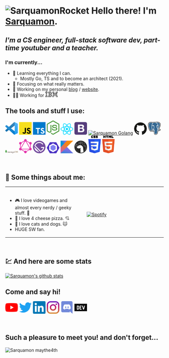 # <img alt="SarquamonRocket" width="30px" height="auto" src="https://media.giphy.com/media/hpFCIpvGxUKgTfjRKl/giphy.gif"/> Hello there! I'm [Sarquamon][website].

## <em>I'm a CS engineer, full-stack software dev, part-time youtuber and a teacher.</em>

### I'm currently...

- 🌱 Learning everything I can.
  - Mostly Go, TS and to become an architect (2021).
- 🎯 Focusing on what really matters.
- 🌟 Working on my personal [blog][website] / [website][website].
- 👷‍♂️ Working for [<img alt="ibmLogo" width="40px" height="auto" src="https://raw.githubusercontent.com/Sarquamon/Sarquamon/master/assets/icons/ibm.svg"/>][ibm]

## The tools and stuff I use:

[<img alt="Sarquamon vscode" width="40rem" height="auto" src="https://raw.githubusercontent.com/Sarquamon/Sarquamon/master/assets/icons/vscode.svg"/>][vscode]
[<img alt="Sarquamon js" width="40rem" height="auto" src="https://raw.githubusercontent.com/Sarquamon/Sarquamon/master/assets/icons/javascript.svg"/>][js]
[<img alt="Sarquamon ts" width="40rem" height="auto" src="https://raw.githubusercontent.com/Sarquamon/Sarquamon/master/assets/icons/typescript.svg"/>][ts]
[<img alt="Sarquamon Nodejs" width="40rem" height="auto" src="https://raw.githubusercontent.com/Sarquamon/Sarquamon/master/assets/icons/nodejs.svg"/>][nodejs]
[<img alt="Sarquamon ReactJs" width="40rem" height="auto" src="https://raw.githubusercontent.com/Sarquamon/Sarquamon/master/assets/icons/react.svg"/>][reactjs]
[<img alt="Sarquamon Bootstrap" width="40rem" height="auto" src="https://raw.githubusercontent.com/Sarquamon/Sarquamon/master/assets/icons/bootstrap.svg"/>][bootstrap]
[<img alt="Sarquamon Golang" width="40rem" height="auto" src="https://raw.githubusercontent.com/Sarquamon/Sarquamon/master/assets/icons/golang.svg"/>][golang]
[<img alt="Sarquamon Github" width="40rem" height="auto" src="https://raw.githubusercontent.com/Sarquamon/Sarquamon/master/assets/icons/github.svg"/>][github]
[<img alt="Sarquamon PostgreSQL" width="40rem" height="auto" src="https://raw.githubusercontent.com/Sarquamon/Sarquamon/master/assets/icons/postgresql.svg"/>][sql]
[<img alt="Sarquamon MongoDB" width="40rem" height="auto" src="https://raw.githubusercontent.com/Sarquamon/Sarquamon/master/assets/icons/mongodb.svg"/>][mongodb]
[<img alt="Sarquamon GraphQL" width="40rem" height="auto" src="https://raw.githubusercontent.com/Sarquamon/Sarquamon/master/assets/icons/graphql.svg"/>][graphql]
[<img alt="Sarquamon Gatsby" width="40rem" height="auto" src="https://raw.githubusercontent.com/Sarquamon/Sarquamon/master/assets/icons/gatsby.svg"/>][gatsby]
[<img alt="Sarquamon eslint" width="40rem" height="auto" src="https://raw.githubusercontent.com/Sarquamon/Sarquamon/master/assets/icons/eslint.svg"/>][eslint]
[<img alt="Sarquamon Kotlin" width="40rem" height="auto" src="https://raw.githubusercontent.com/Sarquamon/Sarquamon/master/assets/icons/kotlin.svg"/>][kotlin]
[<img alt="Sarquamon Deno" width="40rem" height="auto" src="https://raw.githubusercontent.com/Sarquamon/Sarquamon/master/assets/icons/denoland.svg"/>][deno]
[<img alt="Sarquamon CSS3" width="40rem" height="auto" src="https://raw.githubusercontent.com/Sarquamon/Sarquamon/master/assets/icons/css.svg"/>][css]
[<img alt="Sarquamon HTML5" width="40rem" height="auto" src="https://raw.githubusercontent.com/Sarquamon/Sarquamon/master/assets/icons/html.svg"/>][html]

<br/>

## 📖 Some things about me:

<table width="100%"> 
  <tr>
    <td width="50%">
      <br>
      <p align="center">
    
- 🎮 I love videogames and almost every nerdy / geeky stuff. 👾
- 🍕 I love 4 cheese pizza. 💘
- 🐶 I love cats and dogs. 🐱
- HUGE SW fan.
      </p>
    </td>
    <td width="50%">
    
&nbsp; <br> [![Spotify](https://novatorem-bay-eta.vercel.app/api/spotify)](https://open.spotify.com/user/12140055484)
    </td>
</table>

<br />

## 💹 And here are some stats

[![Sarquamon's github stats](https://github-readme-stats-eight-zeta.vercel.app/api?username=Sarquamon&show_icons=true&hide_border=true)](https://github.com/anuraghazra/github-readme-stats)

## Come and say hi!

[<img alt="Sarquamon Youtube" width="40rem" height="auto" src="https://raw.githubusercontent.com/Sarquamon/Sarquamon/master/assets/icons/youtube.svg"/>][youtube]
[<img alt="Sarquamon Twitter" width="40rem" height="auto" src="https://raw.githubusercontent.com/Sarquamon/Sarquamon/master/assets/icons/twitter.svg"/>][twitter]
[<img alt="Sarquamon Instagram" width="40rem" height="auto" src="https://raw.githubusercontent.com/Sarquamon/Sarquamon/master/assets/icons/linkedin.svg"/>][linkedin]
[<img alt="Sarquamon Linkedin" width="40rem" height="auto" src="https://raw.githubusercontent.com/Sarquamon/Sarquamon/master/assets/icons/instagram.svg"/>][instagram]
[<img alt="Sarquamon Linkedin" width="40rem" height="auto" src="https://raw.githubusercontent.com/Sarquamon/Sarquamon/master/assets/icons/discord.svg"/>][discord]
[<img alt="Sarquamon Linkedin" width="40rem" height="auto" src="https://raw.githubusercontent.com/Sarquamon/Sarquamon/master/assets/icons/dev-dot-to.svg"/>][devto]

<br />

## Such a pleasure to meet you! and don't forget...

<img align="center" alt="Sarquamon maythe4th" width="300rem" height="auto" src="https://media.giphy.com/media/iJVFuKZtYrwCpxLtgc/giphy.gif"/>

[website]: https://salomonpina.netlify.app/
[twitter]: https://twitter.com/Sarquamon
[youtube]: https://www.youtube.com/channel/UCQWZ0yHcf4zvehMdgjmuHyw
[linkedin]: https://www.linkedin.com/in/salom%C3%B3n-p-67bb31b0/
[instagram]: https://www.instagram.com/sarquamon/
[discord]: https://www.instagram.com/sarquamon/
[ibm]: https://www.instagram.com/sarquamon/
[vscode]: https://code.visualstudio.com/
[js]: https://www.javascript.com/
[ts]: https://www.typescriptlang.org/
[mongodb]: https://www.mongodb.com/
[nodejs]: https://nodejs.org/en/
[html]: https://developer.mozilla.org/en-US/docs/Web/HTML#:~:text=HTML%20(HyperText%20Markup%20Language)%20is,functionality%2Fbehavior%20(JavaScript).
[sql]: https://en.wikipedia.org/wiki/SQL
[deno]: https://deno.land/
[kotlin]: https://kotlinlang.org/
[eslint]: https://eslint.org/
[bootstrap]: https://getbootstrap.com/
[reactjs]: https://reactjs.org/
[gatsby]: gatsbyjs.org
[github]: https://github.com/
[graphql]: https://graphql.org/
[css]: https://developer.mozilla.org/en-US/docs/Web/CSS
[golang]: https://developer.mozilla.org/en-US/docs/Web/CSS
[devto]: https://developer.mozilla.org/en-US/docs/Web/CSS
